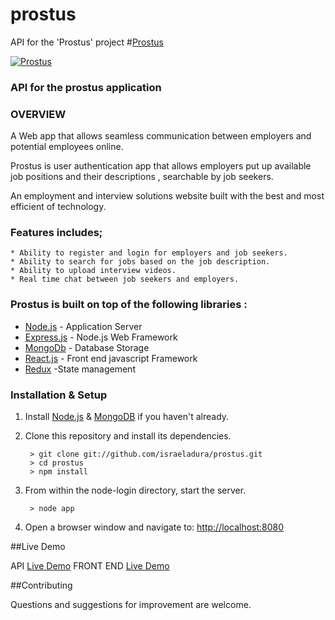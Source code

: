 # prostus
API for the 'Prostus' project 
#[Prostus](https://prostus.herokuapp.com)

[![Prostus](./readme.img/sparkplug.jpg?raw=true)](https://sparkplugnow.com)

### API for the prostus application

### OVERVIEW
A Web app that allows seamless communication between employers and potential employees online.

Prostus is user authentication app that allows employers put up available job positions and their descriptions , searchable by job seekers.

An employment and interview solutions website built with the best and most efficient of technology.

### Features includes;

	* Ability to register and login for employers and job seekers. 	
	* Ability to search for jobs based on the job description.
	* Ability to upload interview videos.
	* Real time chat between job seekers and employers. 	


### Prostus is built on top of the following libraries :

* [Node.js](http://nodejs.org/) - Application Server
* [Express.js](http://expressjs.com/) - Node.js Web Framework
* [MongoDb](http://mongodb.org/) - Database Storage
* [React.js](http://reactjs.org/) - Front end javascript Framework
* [Redux](http://reduxjs.org/) -State management 



### Installation & Setup
1. Install [Node.js](https://nodejs.org/) & [MongoDB](https://www.mongodb.org/) if you haven't already.
2. Clone this repository and install its dependencies.
		
		> git clone git://github.com/israeladura/prostus.git 
		> cd prostus
		> npm install
		
3. From within the node-login directory, start the server.

		> node app
		
4. Open a browser window and navigate to: [http://localhost:8080](http://localhost:8080)



##Live Demo

API [Live Demo](https://prostus.herokuapp.com)
FRONT END [Live Demo](https://prostus-client.herokuapp.com)


##Contributing

Questions and suggestions for improvement are welcome.